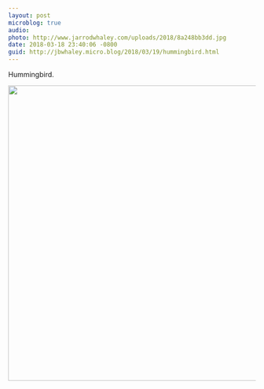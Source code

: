 ```yaml
---
layout: post
microblog: true
audio: 
photo: http://www.jarrodwhaley.com/uploads/2018/8a248bb3dd.jpg
date: 2018-03-18 23:40:06 -0800
guid: http://jbwhaley.micro.blog/2018/03/19/hummingbird.html
---
```

Hummingbird.

<img src="http://www.jarrodwhaley.com/uploads/2018/8a248bb3dd.jpg" width="600" height="600" />
